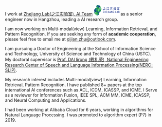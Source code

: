 I work at [Zhejiang Lab(之江实验室), AI Team](https://www.zhejianglab.com/) <img src='./images/zjlab.png' style='width: 6em;'> as a senior engineer now in Hangzhou, leading a AI research group. 

I am now working on Multi-modal(view) Learning, Information Retrieval, and Pattern Recognition. If you are seeking any form of **academic cooperation**, please feel free to email me at [qijian.zhu@outlook.com](mailto:qijian.zhu@outlook.com).

I am pursuing a Doctor of Engineering at the School of Information Science and Technology, University of Science and Technology of China (USTC). My doctoral supervisor is [Prof. DAI lirong (戴礼荣), National Engineering Research Center of Speech and Language Information Processing(NERC-SLIP)](https://nelslip.ustc.edu.cn/main.htm).

My research interest includes Multi-modal(view) Learning, Information Retrieval, Pattern Recognition. I have published 8+ papers <a href='https://scholar.google.com/citations?hl=zh-CN&user=zYrKCHIAAAAJ'></a> at the top international AI conferences such as ACL, ICDM, ICASSP, and ICME.
I Serve as a reviewer for Information Fusion, IEEE SPL, ACM MM, ICME, ICASSP, and Neural Computing and Applications.

I had been working at Alibaba Cloud for 6 years, working in algorithms for Natural Language Processing. I was promoted to algorithm expert (P7) in 2019.
